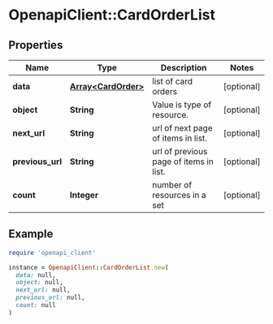 # OpenapiClient::CardOrderList

## Properties

| Name | Type | Description | Notes |
| ---- | ---- | ----------- | ----- |
| **data** | [**Array&lt;CardOrder&gt;**](CardOrder.md) | list of card orders | [optional] |
| **object** | **String** | Value is type of resource. | [optional] |
| **next_url** | **String** | url of next page of items in list. | [optional] |
| **previous_url** | **String** | url of previous page of items in list. | [optional] |
| **count** | **Integer** | number of resources in a set | [optional] |

## Example

```ruby
require 'openapi_client'

instance = OpenapiClient::CardOrderList.new(
  data: null,
  object: null,
  next_url: null,
  previous_url: null,
  count: null
)
```

